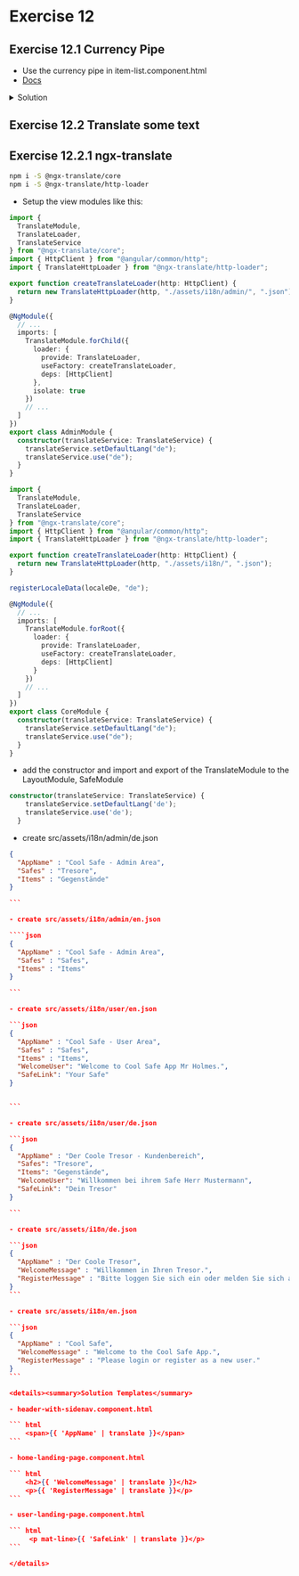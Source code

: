 # Exercise 12

## Exercise 12.1 Currency Pipe

- Use the currency pipe in item-list.component.html
- [Docs](https://angular.io/api/common/CurrencyPipe)

<details><summary>Solution</summary>

- item-list.component.html

```html
<ul>
  <li *ngFor="let item of items">{{item?.name}}
    <span *ngIf="item!.price">
      {{item!.price | currency:'EUR':'symbol'}}
    </span>
  </li>
</ul>
```

- core.module.ts

```typescript
 // ...
import localeDe from "@angular/common/locales/de";
import { registerLocaleData } from "@angular/common";

registerLocaleData(localeDe, "de");

 // ...
  providers: [
    // ...
    {
      provide: LOCALE_ID,
      useValue: "de-DE"
    }
  ],
```

</details>

## Exercise 12.2 Translate some text

## Exercise 12.2.1 ngx-translate

```bash
npm i -S @ngx-translate/core
npm i -S @ngx-translate/http-loader
```

- Setup the view modules like this:

```typescript
import {
  TranslateModule,
  TranslateLoader,
  TranslateService
} from "@ngx-translate/core";
import { HttpClient } from "@angular/common/http";
import { TranslateHttpLoader } from "@ngx-translate/http-loader";

export function createTranslateLoader(http: HttpClient) {
  return new TranslateHttpLoader(http, "./assets/i18n/admin/", ".json");
}

@NgModule({
  // ...
  imports: [
    TranslateModule.forChild({
      loader: {
        provide: TranslateLoader,
        useFactory: createTranslateLoader,
        deps: [HttpClient]
      },
      isolate: true
    })
    // ...
  ]
})
export class AdminModule {
  constructor(translateService: TranslateService) {
    translateService.setDefaultLang("de");
    translateService.use("de");
  }
}
```

```typescript
import {
  TranslateModule,
  TranslateLoader,
  TranslateService
} from "@ngx-translate/core";
import { HttpClient } from "@angular/common/http";
import { TranslateHttpLoader } from "@ngx-translate/http-loader";

export function createTranslateLoader(http: HttpClient) {
  return new TranslateHttpLoader(http, "./assets/i18n/", ".json");
}

registerLocaleData(localeDe, "de");

@NgModule({
  // ...
  imports: [
    TranslateModule.forRoot({
      loader: {
        provide: TranslateLoader,
        useFactory: createTranslateLoader,
        deps: [HttpClient]
      }
    })
    // ...
  ]
})
export class CoreModule {
  constructor(translateService: TranslateService) {
    translateService.setDefaultLang("de");
    translateService.use("de");
  }
}
```

- add the constructor and import and export of the TranslateModule to the LayoutModule, SafeModule

```typescript
constructor(translateService: TranslateService) {
    translateService.setDefaultLang('de');
    translateService.use('de');
  }
```

- create src/assets/i18n/admin/de.json

`````json
{
  "AppName" : "Cool Safe - Admin Area",
  "Safes" : "Tresore",
  "Items" : "Gegenstände"
}

```

- create src/assets/i18n/admin/en.json

````json
{
  "AppName" : "Cool Safe - Admin Area",
  "Safes" : "Safes",
  "Items" : "Items"
}

```

- create src/assets/i18n/user/en.json

```json
{
  "AppName" : "Cool Safe - User Area",
  "Safes" : "Safes",
  "Items" : "Items",
  "WelcomeUser": "Welcome to Cool Safe App Mr Holmes.",
  "SafeLink": "Your Safe"
}


```

- create src/assets/i18n/user/de.json

```json
{
  "AppName" : "Der Coole Tresor - Kundenbereich",
  "Safes": "Tresore",
  "Items": "Gegenstände",
  "WelcomeUser": "Willkommen bei ihrem Safe Herr Mustermann",
  "SafeLink": "Dein Tresor"
}

```

- create src/assets/i18n/de.json

```json
{
  "AppName" : "Der Coole Tresor",
  "WelcomeMessage" : "Willkommen in Ihren Tresor.",
  "RegisterMessage" : "Bitte loggen Sie sich ein oder melden Sie sich an."
}
```

- create src/assets/i18n/en.json

```json
{
  "AppName" : "Cool Safe",
  "WelcomeMessage" : "Welcome to the Cool Safe App.",
  "RegisterMessage" : "Please login or register as a new user."
}
```

<details><summary>Solution Templates</summary>

- header-with-sidenav.component.html

``` html
    <span>{{ 'AppName' | translate }}</span>
```

- home-landing-page.component.html

``` html
    <h2>{{ 'WelcomeMessage' | translate }}</h2>
    <p>{{ 'RegisterMessage' | translate }}</p>
```

- user-landing-page.component.html

``` html
     <p mat-line>{{ 'SafeLink' | translate }}</p>
```

</details>
`````

